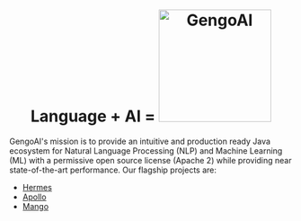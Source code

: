 <center><h1> Language + AI = <img src="https://gengoai.com/img/gengoai.png" alt="GengoAI" width=200/></h1></center>


GengoAI's mission is to provide an intuitive and production ready Java ecosystem for Natural Language Processing (NLP) and Machine Learning (ML) with a permissive open source license (Apache 2) while providing near state-of-the-art performance. Our flagship projects are:

* [Hermes](https://github.com/gengoai/gengoai/tree/master/hermes)
* [Apollo](https://github.com/gengoai/gengoai/tree/master/apollo)
* [Mango](https://github.com/gengoai/gengoai/tree/master/mango)

